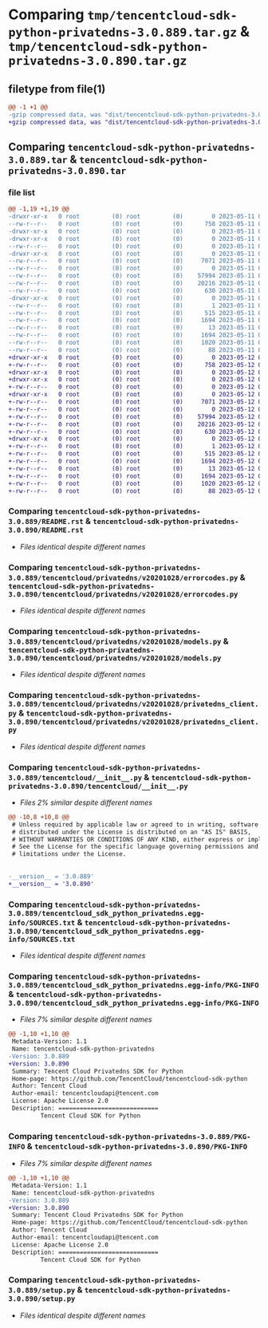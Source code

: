 # Comparing `tmp/tencentcloud-sdk-python-privatedns-3.0.889.tar.gz` & `tmp/tencentcloud-sdk-python-privatedns-3.0.890.tar.gz`

## filetype from file(1)

```diff
@@ -1 +1 @@
-gzip compressed data, was "dist/tencentcloud-sdk-python-privatedns-3.0.889.tar", last modified: Thu May 11 03:08:21 2023, max compression
+gzip compressed data, was "dist/tencentcloud-sdk-python-privatedns-3.0.890.tar", last modified: Fri May 12 03:12:50 2023, max compression
```

## Comparing `tencentcloud-sdk-python-privatedns-3.0.889.tar` & `tencentcloud-sdk-python-privatedns-3.0.890.tar`

### file list

```diff
@@ -1,19 +1,19 @@
-drwxr-xr-x   0 root         (0) root         (0)        0 2023-05-11 03:08:21.000000 tencentcloud-sdk-python-privatedns-3.0.889/
--rw-r--r--   0 root         (0) root         (0)      758 2023-05-11 03:08:21.000000 tencentcloud-sdk-python-privatedns-3.0.889/README.rst
-drwxr-xr-x   0 root         (0) root         (0)        0 2023-05-11 03:08:21.000000 tencentcloud-sdk-python-privatedns-3.0.889/tencentcloud/
-drwxr-xr-x   0 root         (0) root         (0)        0 2023-05-11 03:08:21.000000 tencentcloud-sdk-python-privatedns-3.0.889/tencentcloud/privatedns/
--rw-r--r--   0 root         (0) root         (0)        0 2023-05-11 03:08:21.000000 tencentcloud-sdk-python-privatedns-3.0.889/tencentcloud/privatedns/__init__.py
-drwxr-xr-x   0 root         (0) root         (0)        0 2023-05-11 03:08:21.000000 tencentcloud-sdk-python-privatedns-3.0.889/tencentcloud/privatedns/v20201028/
--rw-r--r--   0 root         (0) root         (0)     7071 2023-05-11 03:08:21.000000 tencentcloud-sdk-python-privatedns-3.0.889/tencentcloud/privatedns/v20201028/errorcodes.py
--rw-r--r--   0 root         (0) root         (0)        0 2023-05-11 03:08:21.000000 tencentcloud-sdk-python-privatedns-3.0.889/tencentcloud/privatedns/v20201028/__init__.py
--rw-r--r--   0 root         (0) root         (0)    57994 2023-05-11 03:08:21.000000 tencentcloud-sdk-python-privatedns-3.0.889/tencentcloud/privatedns/v20201028/models.py
--rw-r--r--   0 root         (0) root         (0)    20216 2023-05-11 03:08:21.000000 tencentcloud-sdk-python-privatedns-3.0.889/tencentcloud/privatedns/v20201028/privatedns_client.py
--rw-r--r--   0 root         (0) root         (0)      630 2023-05-11 03:08:21.000000 tencentcloud-sdk-python-privatedns-3.0.889/tencentcloud/__init__.py
-drwxr-xr-x   0 root         (0) root         (0)        0 2023-05-11 03:08:21.000000 tencentcloud-sdk-python-privatedns-3.0.889/tencentcloud_sdk_python_privatedns.egg-info/
--rw-r--r--   0 root         (0) root         (0)        1 2023-05-11 03:08:21.000000 tencentcloud-sdk-python-privatedns-3.0.889/tencentcloud_sdk_python_privatedns.egg-info/dependency_links.txt
--rw-r--r--   0 root         (0) root         (0)      515 2023-05-11 03:08:21.000000 tencentcloud-sdk-python-privatedns-3.0.889/tencentcloud_sdk_python_privatedns.egg-info/SOURCES.txt
--rw-r--r--   0 root         (0) root         (0)     1694 2023-05-11 03:08:21.000000 tencentcloud-sdk-python-privatedns-3.0.889/tencentcloud_sdk_python_privatedns.egg-info/PKG-INFO
--rw-r--r--   0 root         (0) root         (0)       13 2023-05-11 03:08:21.000000 tencentcloud-sdk-python-privatedns-3.0.889/tencentcloud_sdk_python_privatedns.egg-info/top_level.txt
--rw-r--r--   0 root         (0) root         (0)     1694 2023-05-11 03:08:21.000000 tencentcloud-sdk-python-privatedns-3.0.889/PKG-INFO
--rw-r--r--   0 root         (0) root         (0)     1020 2023-05-11 03:08:21.000000 tencentcloud-sdk-python-privatedns-3.0.889/setup.py
--rw-r--r--   0 root         (0) root         (0)       88 2023-05-11 03:08:21.000000 tencentcloud-sdk-python-privatedns-3.0.889/setup.cfg
+drwxr-xr-x   0 root         (0) root         (0)        0 2023-05-12 03:12:50.000000 tencentcloud-sdk-python-privatedns-3.0.890/
+-rw-r--r--   0 root         (0) root         (0)      758 2023-05-12 03:12:50.000000 tencentcloud-sdk-python-privatedns-3.0.890/README.rst
+drwxr-xr-x   0 root         (0) root         (0)        0 2023-05-12 03:12:50.000000 tencentcloud-sdk-python-privatedns-3.0.890/tencentcloud/
+drwxr-xr-x   0 root         (0) root         (0)        0 2023-05-12 03:12:50.000000 tencentcloud-sdk-python-privatedns-3.0.890/tencentcloud/privatedns/
+-rw-r--r--   0 root         (0) root         (0)        0 2023-05-12 03:12:50.000000 tencentcloud-sdk-python-privatedns-3.0.890/tencentcloud/privatedns/__init__.py
+drwxr-xr-x   0 root         (0) root         (0)        0 2023-05-12 03:12:50.000000 tencentcloud-sdk-python-privatedns-3.0.890/tencentcloud/privatedns/v20201028/
+-rw-r--r--   0 root         (0) root         (0)     7071 2023-05-12 03:12:50.000000 tencentcloud-sdk-python-privatedns-3.0.890/tencentcloud/privatedns/v20201028/errorcodes.py
+-rw-r--r--   0 root         (0) root         (0)        0 2023-05-12 03:12:50.000000 tencentcloud-sdk-python-privatedns-3.0.890/tencentcloud/privatedns/v20201028/__init__.py
+-rw-r--r--   0 root         (0) root         (0)    57994 2023-05-12 03:12:50.000000 tencentcloud-sdk-python-privatedns-3.0.890/tencentcloud/privatedns/v20201028/models.py
+-rw-r--r--   0 root         (0) root         (0)    20216 2023-05-12 03:12:50.000000 tencentcloud-sdk-python-privatedns-3.0.890/tencentcloud/privatedns/v20201028/privatedns_client.py
+-rw-r--r--   0 root         (0) root         (0)      630 2023-05-12 03:12:50.000000 tencentcloud-sdk-python-privatedns-3.0.890/tencentcloud/__init__.py
+drwxr-xr-x   0 root         (0) root         (0)        0 2023-05-12 03:12:50.000000 tencentcloud-sdk-python-privatedns-3.0.890/tencentcloud_sdk_python_privatedns.egg-info/
+-rw-r--r--   0 root         (0) root         (0)        1 2023-05-12 03:12:50.000000 tencentcloud-sdk-python-privatedns-3.0.890/tencentcloud_sdk_python_privatedns.egg-info/dependency_links.txt
+-rw-r--r--   0 root         (0) root         (0)      515 2023-05-12 03:12:50.000000 tencentcloud-sdk-python-privatedns-3.0.890/tencentcloud_sdk_python_privatedns.egg-info/SOURCES.txt
+-rw-r--r--   0 root         (0) root         (0)     1694 2023-05-12 03:12:50.000000 tencentcloud-sdk-python-privatedns-3.0.890/tencentcloud_sdk_python_privatedns.egg-info/PKG-INFO
+-rw-r--r--   0 root         (0) root         (0)       13 2023-05-12 03:12:50.000000 tencentcloud-sdk-python-privatedns-3.0.890/tencentcloud_sdk_python_privatedns.egg-info/top_level.txt
+-rw-r--r--   0 root         (0) root         (0)     1694 2023-05-12 03:12:50.000000 tencentcloud-sdk-python-privatedns-3.0.890/PKG-INFO
+-rw-r--r--   0 root         (0) root         (0)     1020 2023-05-12 03:12:50.000000 tencentcloud-sdk-python-privatedns-3.0.890/setup.py
+-rw-r--r--   0 root         (0) root         (0)       88 2023-05-12 03:12:50.000000 tencentcloud-sdk-python-privatedns-3.0.890/setup.cfg
```

### Comparing `tencentcloud-sdk-python-privatedns-3.0.889/README.rst` & `tencentcloud-sdk-python-privatedns-3.0.890/README.rst`

 * *Files identical despite different names*

### Comparing `tencentcloud-sdk-python-privatedns-3.0.889/tencentcloud/privatedns/v20201028/errorcodes.py` & `tencentcloud-sdk-python-privatedns-3.0.890/tencentcloud/privatedns/v20201028/errorcodes.py`

 * *Files identical despite different names*

### Comparing `tencentcloud-sdk-python-privatedns-3.0.889/tencentcloud/privatedns/v20201028/models.py` & `tencentcloud-sdk-python-privatedns-3.0.890/tencentcloud/privatedns/v20201028/models.py`

 * *Files identical despite different names*

### Comparing `tencentcloud-sdk-python-privatedns-3.0.889/tencentcloud/privatedns/v20201028/privatedns_client.py` & `tencentcloud-sdk-python-privatedns-3.0.890/tencentcloud/privatedns/v20201028/privatedns_client.py`

 * *Files identical despite different names*

### Comparing `tencentcloud-sdk-python-privatedns-3.0.889/tencentcloud/__init__.py` & `tencentcloud-sdk-python-privatedns-3.0.890/tencentcloud/__init__.py`

 * *Files 2% similar despite different names*

```diff
@@ -10,8 +10,8 @@
 # Unless required by applicable law or agreed to in writing, software
 # distributed under the License is distributed on an "AS IS" BASIS,
 # WITHOUT WARRANTIES OR CONDITIONS OF ANY KIND, either express or implied.
 # See the License for the specific language governing permissions and
 # limitations under the License.
 
 
-__version__ = '3.0.889'
+__version__ = '3.0.890'
```

### Comparing `tencentcloud-sdk-python-privatedns-3.0.889/tencentcloud_sdk_python_privatedns.egg-info/SOURCES.txt` & `tencentcloud-sdk-python-privatedns-3.0.890/tencentcloud_sdk_python_privatedns.egg-info/SOURCES.txt`

 * *Files identical despite different names*

### Comparing `tencentcloud-sdk-python-privatedns-3.0.889/tencentcloud_sdk_python_privatedns.egg-info/PKG-INFO` & `tencentcloud-sdk-python-privatedns-3.0.890/tencentcloud_sdk_python_privatedns.egg-info/PKG-INFO`

 * *Files 7% similar despite different names*

```diff
@@ -1,10 +1,10 @@
 Metadata-Version: 1.1
 Name: tencentcloud-sdk-python-privatedns
-Version: 3.0.889
+Version: 3.0.890
 Summary: Tencent Cloud Privatedns SDK for Python
 Home-page: https://github.com/TencentCloud/tencentcloud-sdk-python
 Author: Tencent Cloud
 Author-email: tencentcloudapi@tencent.com
 License: Apache License 2.0
 Description: ============================
         Tencent Cloud SDK for Python
```

### Comparing `tencentcloud-sdk-python-privatedns-3.0.889/PKG-INFO` & `tencentcloud-sdk-python-privatedns-3.0.890/PKG-INFO`

 * *Files 7% similar despite different names*

```diff
@@ -1,10 +1,10 @@
 Metadata-Version: 1.1
 Name: tencentcloud-sdk-python-privatedns
-Version: 3.0.889
+Version: 3.0.890
 Summary: Tencent Cloud Privatedns SDK for Python
 Home-page: https://github.com/TencentCloud/tencentcloud-sdk-python
 Author: Tencent Cloud
 Author-email: tencentcloudapi@tencent.com
 License: Apache License 2.0
 Description: ============================
         Tencent Cloud SDK for Python
```

### Comparing `tencentcloud-sdk-python-privatedns-3.0.889/setup.py` & `tencentcloud-sdk-python-privatedns-3.0.890/setup.py`

 * *Files identical despite different names*

